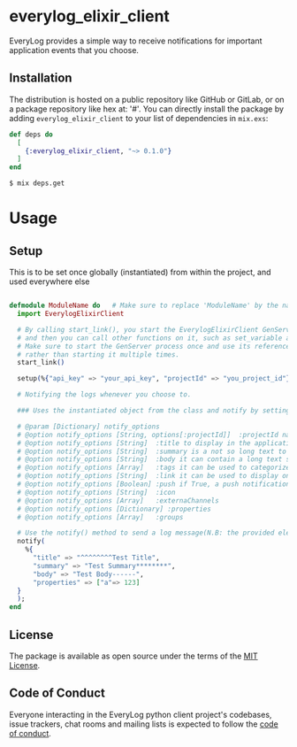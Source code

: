 # everylog_elixir_client

EveryLog provides a simple way to receive notifications for important application events that you choose.

## Installation

The distribution is hosted on a public repository like GitHub or GitLab, or on a package repository like hex at: '#'. You can directly install the package by adding `everylog_elixir_client` to your list of dependencies in `mix.exs`:

```elixir
def deps do
  [
    {:everylog_elixir_client, "~> 0.1.0"}
  ]
end
```

    $ mix deps.get

# Usage

## Setup

This is to be set once globally (instantiated) from within the project, and used everywhere else

```elixir

defmodule ModuleName do   # Make sure to replace 'ModuleName' by the name of your module
  import EverylogElixirClient

  # By calling start_link(), you start the EverylogElixirClient GenServer process, 
  # and then you can call other functions on it, such as set_variable and notify.
  # Make sure to start the GenServer process once and use its reference throughout your codebase,
  # rather than starting it multiple times.
  start_link()

  setup(%{"api_key" => "your_api_key", "projectId" => "you_project_id"});

  # Notifying the logs whenever you choose to.

  ### Uses the instantiated object from the class and notify by setting different options.

  # @param [Dictionary] notify_options
  # @option notify_options [String, options[:projectId]]  :projectId name of the project
  # @option notify_options [String]  :title to display in the application and if enabled in the notification
  # @option notify_options [String]  :summary is a not so long text to display on the application and if enabled in the notification
  # @option notify_options [String]  :body it can contain a long text simple formatted, no html to display in the application
  # @option notify_options [Array]   :tags it can be used to categorize the notification, must be strings
  # @option notify_options [String]  :link it can be used to display on the application and if enabled in the notification
  # @option notify_options [Boolean] :push if True, a push notification is sent to application
  # @option notify_options [String]  :icon
  # @option notify_options [Array]   :externaChannels
  # @option notify_options [Dictionary] :properties
  # @option notify_options [Array]   :groups

  # Use the notify() method to send a log message(N.B: the provided elements of the log message are samples)
  notify(
    %{
      "title" => "^^^^^^^^Test Title",
      "summary" => "Test Summary********",
      "body" => "Test Body------",
      "properties" => ["a"=> 123]
  }
  );
end
```

## License

The package is available as open source under the terms of the [MIT License](./LICENSE).

## Code of Conduct

Everyone interacting in the EveryLog python client project's codebases, issue trackers, chat rooms and mailing lists is expected to follow the [code of conduct](./CODE_OF_CONDUCT.md).